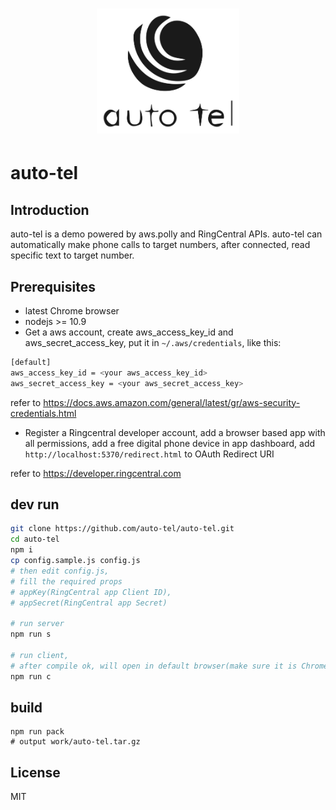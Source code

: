 <h1 align="center">
    <a href="https://github.com/auto-tel/auto-tel">
        <img src="https://raw.githubusercontent.com/auto-tel/auto-tel-resources/master/static/img/auto-tel.png", alt="" height="200" />
    </a>
</h1>

# auto-tel

## Introduction

auto-tel is a demo powered by aws.polly and RingCentral APIs. auto-tel can automatically make phone calls to target numbers, after connected, read specific text to target number.

## Prerequisites
- latest Chrome browser
- nodejs >= 10.9
- Get a aws account, create aws_access_key_id and aws_secret_access_key, put it in `~/.aws/credentials`, like this:
```bash
[default]
aws_access_key_id = <your aws_access_key_id>
aws_secret_access_key = <your aws_secret_access_key>
```
refer to https://docs.aws.amazon.com/general/latest/gr/aws-security-credentials.html

- Register a Ringcentral developer account, add a browser based app with all permissions, add a free digital phone device in app dashboard, add `http://localhost:5370/redirect.html` to OAuth Redirect URI

refer to https://developer.ringcentral.com

## dev run
```bash
git clone https://github.com/auto-tel/auto-tel.git
cd auto-tel
npm i
cp config.sample.js config.js
# then edit config.js,
# fill the required props
# appKey(RingCentral app Client ID),
# appSecret(RingCentral app Secret)

# run server
npm run s

# run client,
# after compile ok, will open in default browser(make sure it is Chrome)
npm run c
```

## build
```
npm run pack
# output work/auto-tel.tar.gz
```

## License
MIT